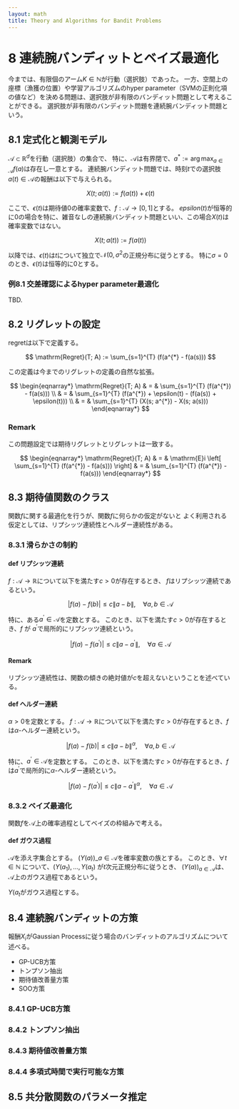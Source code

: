 ```yaml
---
layout: math
title: Theory and Algorithms for Bandit Problems
---
```


# 8 連続腕バンディットとベイズ最適化
今までは、有限個のアーム$K \in \mathbb{N}$が行動（選択肢）であった。
一方、空間上の座標（漁獲の位置）や学習アルゴリズムのhyper parameter（SVMの正則化項の値など）を決める問題は、選択肢が非有限のバンディット問題として考えることができる。
選択肢が非有限のバンディット問題を連続腕バンディット問題という。

## 8.1 定式化と観測モデル
$\mathcal{A} \subset \mathbb{R}^{d}$を行動（選択肢）の集合で、 特に、$\mathcal{A}$は有界閉で、$a^{*} := \arg\max_{a \in \mathcal{A}}f(a)$は存在し一意とする。
連続腕バンディット問題では、時刻$t$での選択肢$a(t) \in \mathcal{A}$の報酬は以下で与えられる。

$$
    X(t; a(t)) := f(a(t)) + \epsilon(t)
$$

ここで、$\epsilon(t)$は期待値0の確率変数で、$f: \mathcal{A} \rightarrow [0, 1]$とする。
$epsilon(t)$が恒等的に0の場合を特に、雑音なしの連続腕バンディット問題といい、この場合$X(t)$は確率変数ではない。

$$
    X(t; a(t)) := f(a(t))
$$

以降では、$\epsilon(t)$は$t$について独立で$\mathcal{N}(0, \sigma^{2}$の正規分布に従うとする。
特に$\sigma = 0$のとき、$\epsilon(t)$は恒等的に0とする。

### 例8.1 交差確認によるhyper parameter最適化
TBD.

## 8.2 リグレットの設定
regretは以下で定義する。

$$
    \mathrm{Regret}(T; A) 
        := \sum_{s=1}^{T} (f(a^{*} - f(a(s)))
$$

この定義は今までのリグレットの定義の自然な拡張。

$$
\begin{eqnarray*}
    \mathrm{Regret}(T; A) 
        & = & \sum_{s=1}^{T} (f(a^{*}) - f(a(s)))
        \\
        & = & \sum_{s=1}^{T} (f(a^{*}) + \epsilon(t) - (f(a(s)) + \epsilon(t)))
        \\
        & = & \sum_{s=1}^{T} (X(s; a^{*}) - X(s; a(s)))
\end{eqnarray*}
$$


### Remark
この問題設定では期待リグレットとリグレットは一致する。

$$
\begin{eqnarray*}
    \mathrm{Regret}(T; A) 
        & = & 
            \mathrm{E}i
            \left[
                \sum_{s=1}^{T} (f(a^{*}) - f(a(s)))
            \right]
        & = & 
            \sum_{s=1}^{T} (f(a^{*}) - f(a(s)))
\end{eqnarray*}
$$


## 8.3 期待値関数のクラス
関数$f$に関する最適化を行うが、関数$f$に何らかの仮定がないと
よく利用される仮定としては、リプシッツ連続性とヘルダー連続性がある。


### 8.3.1 滑らかさの制約

#### def リプシッツ連続
$f: \mathcal{A} \rightarrow \mathbb{R}$について以下を満たす$c > 0$が存在するとき、 $f$はリプシッツ連続であるという。

$$
    | f(a) - f(b) | \le c \|a - b\|,
    \quad
    \forall a, b \in \mathcal{A}
$$

特に、ある$a^{\prime} \in \mathcal{A}$を定数とする。
このとき、以下を満たす$c > 0$が存在するとき、$f$ が $a^{\prime}$で局所的にリプシッツ連続という。

$$
    | f(a) - f(a^{\prime}) | \le c \|a - a^{\prime}\|,
    \quad
    \forall a \in \mathcal{A}
$$

#### Remark
リプシッツ連続性は、関数の傾きの絶対値が$c$を超えないということを述べている。


#### def ヘルダー連続
$\alpha > 0$を定数とする。
$f: \mathcal{A} \rightarrow \mathbb{R}$について以下を満たす$c > 0$が存在するとき、$f$は$\alpha$-ヘルダー連続という。

$$
    | f(a) - f(b) | \le c \|a - b\|^{\alpha},
    \quad
    \forall a, b \in \mathcal{A}
$$

特に、$a^{\prime} \in \mathcal{A}$を定数とする。
このとき、以下を満たす$c > 0$が存在するとき、$f$は$a^{\prime}$で局所的に$\alpha$-ヘルダー連続という。

$$
    | f(a) - f(a^{\prime}) | \le c \|a - a^{\prime}\|^{\alpha},
    \quad
    \forall a \in \mathcal{A}
$$

### 8.3.2 ベイズ最適化
関数$f$を$\mathcal{A}$上の確率過程としてベイズの枠組みで考える。

#### def ガウス過程
$\mathcal{A}$を添え字集合とする。
$(Y(a))\_{a \in \mathcal{A}}$を確率変数の族とする。
このとき、$\forall t \in \mathbb{N}$ について、$(Y(a_{1}), \ldots, Y(a_{t})$ が$t$次元正規分布に従うとき、 $(Y(a))_{a \in \mathcal{A}}$は、$\mathcal{A}$上のガウス過程であるという。

$Y(a_{t}$がガウス過程とする。




## 8.4 連続腕バンディットの方策
報酬$X_{i}$がGaussian Processに従う場合のバンディットのアルゴリズムについて述べる。

* GP-UCB方策
* トンプソン抽出
* 期待値改善量方策
* SOO方策

### 8.4.1 GP-UCB方策


### 8.4.2 トンプソン抽出

### 8.4.3 期待値改善量方策

### 8.4.4 多項式時間で実行可能な方策

## 8.5 共分散関数のパラメータ推定



